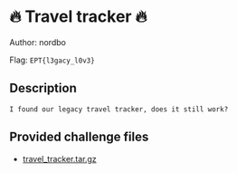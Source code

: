# 🔥 Travel tracker 🔥
Author: nordbo

Flag: `EPT{l3gacy_l0v3}`
## Description
```
I found our legacy travel tracker, does it still work?
```

## Provided challenge files
* [travel_tracker.tar.gz](travel_tracker.tar.gz)
